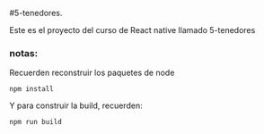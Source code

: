 #5-tenedores.

Este es el proyecto del curso de React native llamado 5-tenedores

### notas:

Recuerden reconstruir los paquetes de node

```
npm install
```

Y para construir la build, recuerden:

```
npm run build
```
